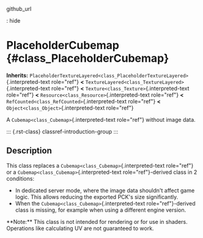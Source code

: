 github_url

:   hide

# PlaceholderCubemap {#class_PlaceholderCubemap}

**Inherits:**
`PlaceholderTextureLayered<class_PlaceholderTextureLayered>`{.interpreted-text
role="ref"} **\<**
`TextureLayered<class_TextureLayered>`{.interpreted-text role="ref"}
**\<** `Texture<class_Texture>`{.interpreted-text role="ref"} **\<**
`Resource<class_Resource>`{.interpreted-text role="ref"} **\<**
`RefCounted<class_RefCounted>`{.interpreted-text role="ref"} **\<**
`Object<class_Object>`{.interpreted-text role="ref"}

A `Cubemap<class_Cubemap>`{.interpreted-text role="ref"} without image
data.

::: {.rst-class}
classref-introduction-group
:::

## Description

This class replaces a `Cubemap<class_Cubemap>`{.interpreted-text
role="ref"} or a `Cubemap<class_Cubemap>`{.interpreted-text
role="ref"}-derived class in 2 conditions:

- In dedicated server mode, where the image data shouldn\'t affect game
  logic. This allows reducing the exported PCK\'s size significantly.
- When the `Cubemap<class_Cubemap>`{.interpreted-text
  role="ref"}-derived class is missing, for example when using a
  different engine version.

\*\*Note:\*\* This class is not intended for rendering or for use in
shaders. Operations like calculating UV are not guaranteed to work.
